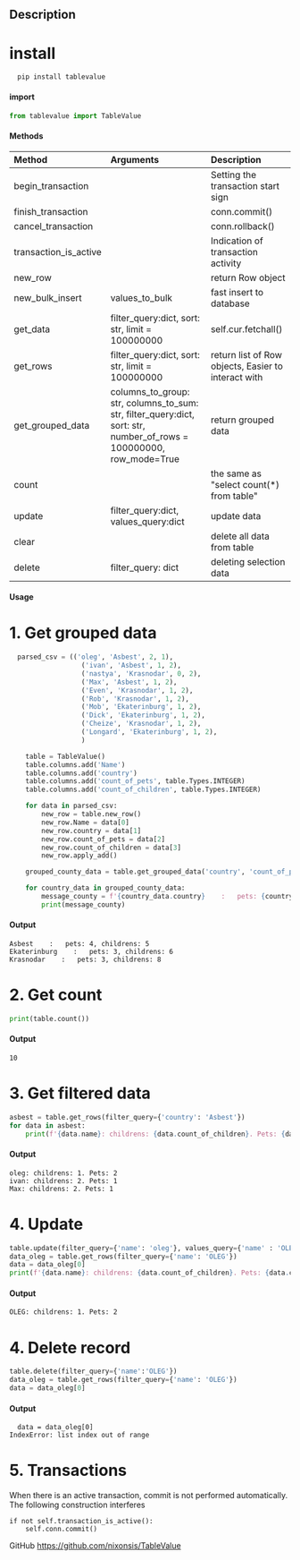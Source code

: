 
## Description

# install
```
  pip install tablevalue
```

#### import

```python
from tablevalue import TableValue
```

#### Methods

| Method    | Arguments | Description                |
| :-------- | :-------- |:------------------------- |
| begin_transaction |  |Setting the transaction start sign |
| finish_transaction |  |conn.commit() |
| cancel_transaction |  |conn.rollback() |
| transaction_is_active |  |Indication of transaction activity |
| new_row |  |return Row object |
| new_bulk_insert | values_to_bulk |fast insert to database |
| get_data |  filter_query:dict, sort: str, limit = 100000000| self.cur.fetchall() |
| get_rows |  filter_query:dict, sort: str, limit = 100000000| return list of Row objects, Easier to interact with |
| get_grouped_data |  columns_to_group: str, columns_to_sum: str, filter_query:dict, sort: str, number_of_rows = 100000000, row_mode=True| return grouped data
| count |  | the same as "select count(*) from table" |
| update | filter_query:dict, values_query:dict | update data |
| clear |  | delete all data from table |
| delete | filter_query: dict | deleting selection data |




#### Usage
# 1. Get grouped data
```python
  parsed_csv = (('oleg', 'Asbest', 2, 1),
                  ('ivan', 'Asbest', 1, 2),
                  ('nastya', 'Krasnodar', 0, 2),
                  ('Max', 'Asbest', 1, 2),
                  ('Even', 'Krasnodar', 1, 2),
                  ('Rob', 'Krasnodar', 1, 2),
                  ('Mob', 'Ekaterinburg', 1, 2),
                  ('Dick', 'Ekaterinburg', 1, 2),
                  ('Cheize', 'Krasnodar', 1, 2),
                  ('Longard', 'Ekaterinburg', 1, 2),
                  )

    table = TableValue()
    table.columns.add('Name')
    table.columns.add('country')
    table.columns.add('count_of_pets', table.Types.INTEGER)
    table.columns.add('count_of_children', table.Types.INTEGER)

    for data in parsed_csv:
        new_row = table.new_row()
        new_row.Name = data[0]
        new_row.country = data[1]
        new_row.count_of_pets = data[2]
        new_row.count_of_children = data[3]
        new_row.apply_add()

    grouped_county_data = table.get_grouped_data('country', 'count_of_pets, count_of_children')

    for country_data in grouped_county_data:
        message_county = f'{country_data.country}    :   pets: {country_data.count_of_pets}, childrens: {country_data.count_of_children}'
        print(message_county)
```

#### Output

```http
Asbest    :   pets: 4, childrens: 5
Ekaterinburg    :   pets: 3, childrens: 6
Krasnodar    :   pets: 3, childrens: 8
```

# 2. Get count
```python
print(table.count())
```

#### Output

```http
10
```

# 3. Get filtered data
```python
asbest = table.get_rows(filter_query={'country': 'Asbest'})
for data in asbest:
    print(f'{data.name}: childrens: {data.count_of_children}. Pets: {data.count_of_pets}')
```
#### Output
```http
oleg: childrens: 1. Pets: 2
ivan: childrens: 2. Pets: 1
Max: childrens: 2. Pets: 1
```

# 4. Update
```python
table.update(filter_query={'name': 'oleg'}, values_query={'name' : 'OLEG'})
data_oleg = table.get_rows(filter_query={'name': 'OLEG'})
data = data_oleg[0]
print(f'{data.name}: childrens: {data.count_of_children}. Pets: {data.count_of_pets}')
```
#### Output
```
OLEG: childrens: 1. Pets: 2
```
# 4. Delete record
```python
table.delete(filter_query={'name':'OLEG'})
data_oleg = table.get_rows(filter_query={'name': 'OLEG'})
data = data_oleg[0]
```
#### Output
```
  data = data_oleg[0]
IndexError: list index out of range
```

# 5. Transactions
When there is an active transaction, commit is not performed automatically.
The following construction interferes

```
if not self.transaction_is_active():
    self.conn.commit()
```

GitHub
https://github.com/nixonsis/TableValue